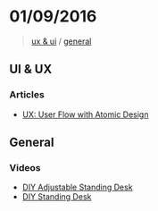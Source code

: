 # 01/09/2016

> [ux & ui](#ux--ui) / [general](#general)


## UI & UX

### Articles
- [UX: User Flow with Atomic Design](https://medium.com/atomic-design/ux-user-flow-with-atomic-design-2d832a7c2233#.4lvrxjsoa)


## General

### Videos
- [DIY Adjustable Standing Desk](https://www.youtube.com/watch?v=HA6gkh83hLg)
- [DIY Standing Desk](https://www.youtube.com/watch?v=whY_LeFFxgk)